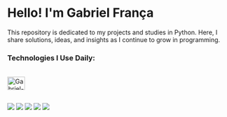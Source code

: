 # Hello! I'm Gabriel França

This repository is dedicated to my projects and studies in Python. Here, I share solutions, ideas, and insights as I continue to grow in programming.  

### Technologies I Use Daily:
<div style="display: inline_block"><br>
  <img align="center" alt="Gabriel-Python" height="30" width="40" src="https://cdn.jsdelivr.net/gh/devicons/devicon@latest/icons/python/python-original.svg" />
</div>

##

<div> 
  <a href="https://mail.google.com/mail/u/0/#inbox?compose=CllgCJqVwsKcwNKbbZHLfGhTkRKJnhSqfgVvSDdVDBWJrWWGgRkvFNXJQxThdTKwQFKDTtrTDFg" target="_blank"><img src="https://img.shields.io/badge/Gmail-D14836?style=for-the-badge&logo=gmail&logoColor=white" target="_blank"></a>
  <a href="https://www.linkedin.com/in/gabriel-fran%C3%A7a-b73899216/" target="_blank"><img src="https://img.shields.io/badge/LinkedIn-0077B5?style=for-the-badge&logo=linkedin&logoColor=white" target="_blank"></a>
  <a href="https://leetcode.com/u/GabrielgFranca/" target="_blank"><img src="https://img.shields.io/badge/-LeetCode-FFA116?style=for-the-badge&logo=LeetCode&logoColor=black" target="_blank"></a>
  <a href="https://www.codewars.com/users/gabrielgfranca" target="_blank"><img src="https://img.shields.io/badge/Codewars-B1361E?style=for-the-badge&logo=Codewars&logoColor=white" target="_blank"></a>
  <a href="https://gabrielgfranca.itch.io/" target="_blank"><img src="https://img.shields.io/badge/Itch.io-FA5C5C?style=for-the-badge&logo=itchdotio&logoColor=white" target="_blank"></a>
</div>
 
